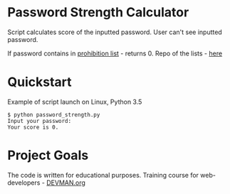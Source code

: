 # Password Strength Calculator

Script calculates score of the inputted password. User can't see inputted password.

If password contains in [prohibition list](https://raw.githubusercontent.com/danielmiessler/SecLists/master/Passwords/darkweb2017-top100.txt) - returns 0.
Repo of the lists - [here](https://github.com/danielmiessler/SecLists)

# Quickstart
Example of script launch on Linux, Python 3.5

```
$ python password_strength.py
Input your password:
Your score is 0.
```

# Project Goals

The code is written for educational purposes. Training course for web-developers - [DEVMAN.org](https://devman.org)

